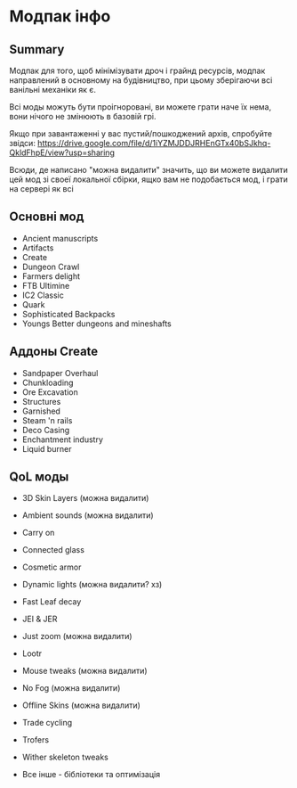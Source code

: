 # Модпак інфо

## Summary

Модпак для того, щоб мінімізувати дроч і грайнд ресурсів, модпак направлений в основному на будівництво,
при цьому зберігаючи всі ванільні механіки як є. 

Всі моды можуть бути проігноровані, ви можете грати наче їх нема, вони нічого не змінюють в базовій грі.

Якщо при завантаженні у вас пустий/пошкоджений архів, спробуйте звідси: https://drive.google.com/file/d/1iYZMJDDJRHEnGTx40bSJkhq-QkldFhpE/view?usp=sharing

Всюди, де написано "можна видалити" значить, що ви можете видалити цей мод зі своеї локальної сбірки, ящко вам не подобається мод, і грати на сервері як всі

## Основні мод
  * Ancient manuscripts
  * Artifacts
  * Create
  * Dungeon Crawl
  * Farmers delight
  * FTB Ultimine
  * IC2 Classic
  * Quark
  * Sophisticated Backpacks
  * Youngs Better dungeons and mineshafts
## Аддоны Create
  * Sandpaper Overhaul
  * Chunkloading
  * Ore Excavation
  * Structures
  * Garnished
  * Steam 'n rails
  * Deco Casing
  * Enchantment industry
  * Liquid burner
## QoL моды
  * 3D Skin Layers (можна видалити)
  * Ambient sounds (можна видалити)
  * Carry on
  * Connected glass
  * Cosmetic armor
  * Dynamic lights (можна видалити? хз)
  * Fast Leaf decay
  * JEI & JER
  * Just zoom (можна видалити)
  * Lootr
  * Mouse tweaks (можна видалити)
  * No Fog (можна видалити)
  * Offline Skins (можна видалити)
  * Trade cycling
  * Trofers
  * Wither skeleton tweaks

  * Все інше - бібліотеки та оптимізація
